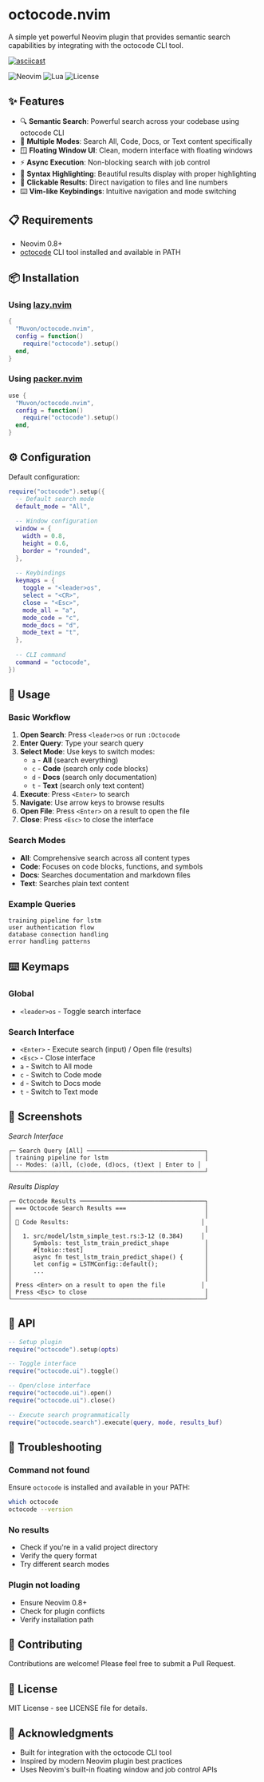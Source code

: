 # octocode.nvim

A simple yet powerful Neovim plugin that provides semantic search capabilities by integrating with the octocode CLI tool.

[![asciicast](https://asciinema.org/a/732758.svg)](https://asciinema.org/a/732758)

![Neovim](https://img.shields.io/badge/Neovim-0.8+-green.svg)
![Lua](https://img.shields.io/badge/Made%20with-Lua-blue.svg)
![License](https://img.shields.io/badge/License-MIT-yellow.svg)

## ✨ Features

- 🔍 **Semantic Search**: Powerful search across your codebase using octocode CLI
- 🎯 **Multiple Modes**: Search All, Code, Docs, or Text content specifically  
- 🪟 **Floating Window UI**: Clean, modern interface with floating windows
- ⚡ **Async Execution**: Non-blocking search with job control
- 🎨 **Syntax Highlighting**: Beautiful results display with proper highlighting
- 🔗 **Clickable Results**: Direct navigation to files and line numbers
- ⌨️ **Vim-like Keybindings**: Intuitive navigation and mode switching

## 📋 Requirements

- Neovim 0.8+
- [octocode](https://github.com/Muvon/octocode) CLI tool installed and available in PATH

## 📦 Installation

### Using [lazy.nvim](https://github.com/folke/lazy.nvim)

```lua
{
  "Muvon/octocode.nvim",
  config = function()
    require("octocode").setup()
  end,
}
```

### Using [packer.nvim](https://github.com/wbthomason/packer.nvim)

```lua
use {
  "Muvon/octocode.nvim",
  config = function()
    require("octocode").setup()
  end,
}
```

## ⚙️ Configuration

Default configuration:

```lua
require("octocode").setup({
  -- Default search mode
  default_mode = "All",
  
  -- Window configuration
  window = {
    width = 0.8,
    height = 0.6,
    border = "rounded",
  },
  
  -- Keybindings
  keymaps = {
    toggle = "<leader>os",
    select = "<CR>",
    close = "<Esc>",
    mode_all = "a",
    mode_code = "c", 
    mode_docs = "d",
    mode_text = "t",
  },
  
  -- CLI command
  command = "octocode",
})
```

## 🚀 Usage

### Basic Workflow

1. **Open Search**: Press `<leader>os` or run `:Octocode`
2. **Enter Query**: Type your search query
3. **Select Mode**: Use keys to switch modes:
   - `a` - **All** (search everything)
   - `c` - **Code** (search only code blocks)
   - `d` - **Docs** (search only documentation)
   - `t` - **Text** (search only text content)
4. **Execute**: Press `<Enter>` to search
5. **Navigate**: Use arrow keys to browse results
6. **Open File**: Press `<Enter>` on a result to open the file
7. **Close**: Press `<Esc>` to close the interface

### Search Modes

- **All**: Comprehensive search across all content types
- **Code**: Focuses on code blocks, functions, and symbols
- **Docs**: Searches documentation and markdown files
- **Text**: Searches plain text content

### Example Queries

```
training pipeline for lstm
user authentication flow
database connection handling
error handling patterns
```

## ⌨️ Keymaps

### Global
- `<leader>os` - Toggle search interface

### Search Interface
- `<Enter>` - Execute search (input) / Open file (results)
- `<Esc>` - Close interface
- `a` - Switch to All mode
- `c` - Switch to Code mode
- `d` - Switch to Docs mode
- `t` - Switch to Text mode

## 🎨 Screenshots

*Search Interface*
```
┌─ Search Query [All] ─────────────────────────────────┐
│ training pipeline for lstm                           │
│ -- Modes: (a)ll, (c)ode, (d)ocs, (t)ext | Enter to │
└──────────────────────────────────────────────────────┘
```

*Results Display*
```
┌─ Octocode Results ───────────────────────────────────┐
│ === Octocode Search Results ===                      │
│                                                      │
│ 📄 Code Results:                                     │
│                                                      │
│   1. src/model/lstm_simple_test.rs:3-12 (0.384)     │
│      Symbols: test_lstm_train_predict_shape          │
│      #[tokio::test]                                  │
│      async fn test_lstm_train_predict_shape() {      │
│      let config = LSTMConfig::default();             │
│      ...                                             │
│                                                      │
│ Press <Enter> on a result to open the file          │
│ Press <Esc> to close                                 │
└──────────────────────────────────────────────────────┘
```

## 🔧 API

```lua
-- Setup plugin
require("octocode").setup(opts)

-- Toggle interface
require("octocode.ui").toggle()

-- Open/close interface
require("octocode.ui").open()
require("octocode.ui").close()

-- Execute search programmatically
require("octocode.search").execute(query, mode, results_buf)
```

## 🐛 Troubleshooting

### Command not found
Ensure `octocode` is installed and available in your PATH:
```bash
which octocode
octocode --version
```

### No results
- Check if you're in a valid project directory
- Verify the query format
- Try different search modes

### Plugin not loading
- Ensure Neovim 0.8+
- Check for plugin conflicts
- Verify installation path

## 🤝 Contributing

Contributions are welcome! Please feel free to submit a Pull Request.

## 📄 License

MIT License - see LICENSE file for details.

## 🙏 Acknowledgments

- Built for integration with the octocode CLI tool
- Inspired by modern Neovim plugin best practices
- Uses Neovim's built-in floating window and job control APIs
